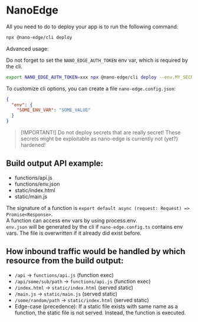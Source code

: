 # NanoEdge

All you need to do to deploy your app is to run the following command:
```sh
npx @nano-edge/cli deploy
```

Advanced usage:

Do not forget to set the `NANO_EDGE_AUTH_TOKEN` env var, which is required by the cli.
```sh
export NANO_EDGE_AUTH_TOKEN=xxx npx @nano-edge/cli deploy --env.MY_SECRET=$SOME_SECRET
```
To customize cli options, you can create a file `nano-edge.config.json`:
```json
{
  "env": {
    "SOME_ENV_VAR": "SOME_VALUE"
  }
}
```

> [IMPORTANT!]
> Do not deploy secrets that are really secret! These secrets might be exploitable as nano-edge is currently not (yet?) hardened!

## Build output API example:

- functions/api.js
- functions/env.json
- static/index.html
- static/main.js

The signature of a function is `export default async (request: Request) => Promise<Response>`.\
A function can access env vars by using process.env.\
`env.json` will be generated by the cli if `nano-edge.config.ts` contains env vars. The file is overwritten if it already did exist before.

## How inbound traffic would be handled by which resource from the build output:

- `/api` -> `functions/api.js` (function exec)
- `/api/some/sub/path` -> `functions/api.js` (function exec)
- `/index.html` -> `static/index.html` (served static)
- `/main.js` -> `static/main.js` (served static)
- `/some/random/path` -> `static/index.html` (served static)
- Edge-case (precedence): If a static file exists with same name as a function, the static file is
  not served.
  Instead, the function is executed.
